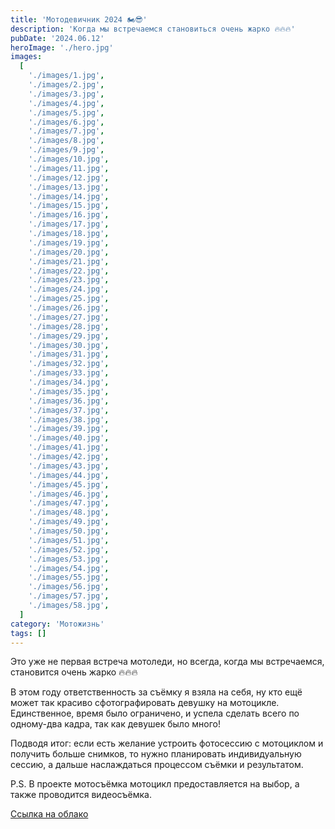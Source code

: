 ```yaml
---
title: 'Мотодевичник 2024 🏍️😎'
description: 'Когда мы встречаемся становиться очень жарко 🔥🔥🔥'
pubDate: '2024.06.12'
heroImage: './hero.jpg'
images:
  [
    './images/1.jpg',
    './images/2.jpg',
    './images/3.jpg',
    './images/4.jpg',
    './images/5.jpg',
    './images/6.jpg',
    './images/7.jpg',
    './images/8.jpg',
    './images/9.jpg',
    './images/10.jpg',
    './images/11.jpg',
    './images/12.jpg',
    './images/13.jpg',
    './images/14.jpg',
    './images/15.jpg',
    './images/16.jpg',
    './images/17.jpg',
    './images/18.jpg',
    './images/19.jpg',
    './images/20.jpg',
    './images/21.jpg',
    './images/22.jpg',
    './images/23.jpg',
    './images/24.jpg',
    './images/25.jpg',
    './images/26.jpg',
    './images/27.jpg',
    './images/28.jpg',
    './images/29.jpg',
    './images/30.jpg',
    './images/31.jpg',
    './images/32.jpg',
    './images/33.jpg',
    './images/34.jpg',
    './images/35.jpg',
    './images/36.jpg',
    './images/37.jpg',
    './images/38.jpg',
    './images/39.jpg',
    './images/40.jpg',
    './images/41.jpg',
    './images/42.jpg',
    './images/43.jpg',
    './images/44.jpg',
    './images/45.jpg',
    './images/46.jpg',
    './images/47.jpg',
    './images/48.jpg',
    './images/49.jpg',
    './images/50.jpg',
    './images/51.jpg',
    './images/52.jpg',
    './images/53.jpg',
    './images/54.jpg',
    './images/55.jpg',
    './images/56.jpg',
    './images/57.jpg',
    './images/58.jpg',
  ]
category: 'Мотожизнь'
tags: []
---
```


Это уже не первая встреча мотоледи, но всегда, когда мы встречаемся, становится очень жарко 🔥🔥🔥 

В этом году ответственность за съёмку я взяла на себя, ну кто ещё может так красиво сфотографировать девушку на мотоцикле. Единственное, время было ограничено, и успела сделать всего по одному-два кадра, так как девушек было много!

Подводя итог: если есть желание устроить фотосессию с мотоциклом и получить больше снимков, то нужно планировать индивидуальную сессию, а дальше наслаждаться процессом съёмки и результатом. 

P.S. В проекте мотосъёмка мотоцикл предоставляется на выбор, а также проводится видеосъёмка.

<a target="_blank" href="https://disk.yandex.ru/d/6HMcRM9xcCU4QQ">Ссылка на облако</a>
